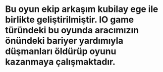 # Bu oyun ekip arkaşım kubilay ege ile birlikte geliştirilmiştir. IO game türündeki bu oyunda aracımızın önündeki bariyer yardımıyla düşmanları öldürüp oyunu kazanmaya çalışmaktadır.

